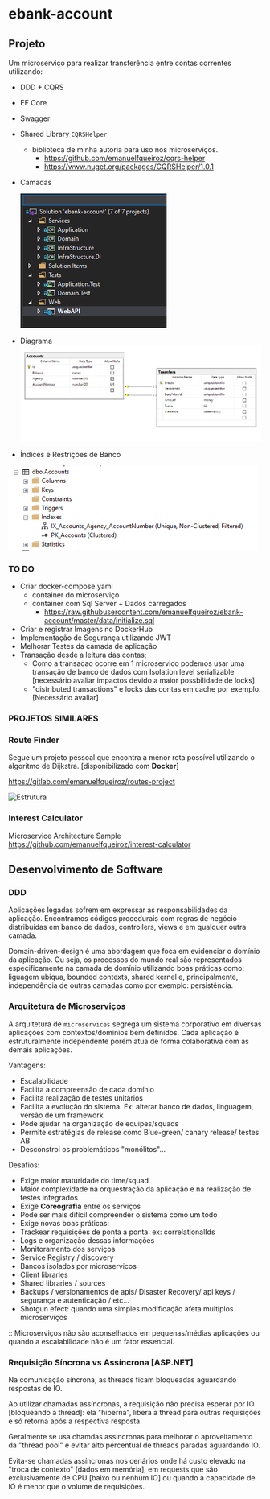 # ebank-account

## Projeto

Um microserviço para realizar transferência entre contas correntes utilizando:

- DDD + CQRS
- EF Core
- Swagger
- Shared Library `CQRSHelper` 
  - biblioteca de minha autoria para uso nos microserviços.
    - <https://github.com/emanuelfqueiroz/cqrs-helper>
    - <https://www.nuget.org/packages/CQRSHelper/1.0.1>


- Camadas
  
    ![Estrutura](https://github.com/emanuelfqueiroz/ebank-account/raw/master/docs/Estrutura.png)

- Diagrama
    ![Digrama](
https://raw.githubusercontent.com/emanuelfqueiroz/ebank-account/master/docs/DatabaseDiagram.png)

- Índices e Restrições de Banco

![Indices](https://github.com/emanuelfqueiroz/ebank-account/raw/master/docs/Unique%20_Indexes.png)

### TO DO

- Criar docker-compose.yaml 
  - container do microserviço
  - container com Sql Server + Dados carregados
    - <https://raw.githubusercontent.com/emanuelfqueiroz/ebank-account/master/data/initialize.sql>
- Criar e registrar Imagens no DockerHub
- Implementação de Segurança utilizando JWT
- Melhorar Testes da camada de aplicação
- Transação desde a leitura das contas;
  - Como a transacao ocorre em  1 microservico podemos usar uma transação de banco de dados com Isolation level serializable [necessário avaliar impactos devido a maior possbilidade de locks]
  - "distributed transactions" e locks das contas em cache por exemplo. [Necessário avaliar]

### PROJETOS SIMILARES

### Route Finder
Segue um projeto pessoal que encontra a menor rota possível utilizando o algoritmo de Dijkstra. 
[disponibilizado com **Docker**]

https://gitlab.com/emanuelfqueiroz/routes-project

![Estrutura](https://gitlab.com/emanuelfqueiroz/routes-project/-/raw/master/doc/images//project_struture.png)

### Interest Calculator
Microservice Architecture Sample
https://github.com/emanuelfqueiroz/interest-calculator


## Desenvolvimento de Software

### DDD

Aplicações legadas sofrem em expressar as responsabilidades da aplicação. Encontramos códigos procedurais com regras de negócio distribuídas em banco de dados, controllers, views e em qualquer outra camada.

Domain-driven-design é uma abordagem que foca em evidenciar o domínio da aplicação. Ou seja, os processos do mundo real são representados especificamente na camada de domínio utilizando boas práticas como: liguagem ubiqua, bounded contexts, shared kernel e, principalmente, independência de outras camadas como por exemplo: persistência.

### Arquitetura de Microserviços

A arquitetura de `microservices` segrega um sistema corporativo em diversas aplicações com contextos/domínios bem definidos. 
Cada aplicação é estruturalmente independente porém atua de forma colaborativa com as demais aplicações.

Vantagens:

- Escalabilidade 
- Facilita a compreensão de cada domínio
- Facilita realização de testes unitários
- Facilita a evolução do sistema.  Ex: alterar banco de dados, linguagem, versão de um framework
- Pode ajudar na organização de equipes/squads
- Permite estratégias de release como Blue-green/ canary release/ testes AB
- Desconstroi os problemáticos "monólitos"...

Desafios:

- Exige maior maturidade do time/squad
- Maior complexidade na orquestração da aplicação e na realização de testes integrados 
- Exige **Coreografia**  entre os serviços
- Pode ser mais difícil compreender o sistema como um todo
- Exige novas boas práticas:
- Trackear requisições de ponta a ponta. ex: correlationalIds
- Logs e organização dessas informações
- Monitoramento dos serviços
- Service Registry / discovery
- Bancos isolados por microservicos
- Client libraries
- Shared libraries / sources
- Backups / versionamentos de apis/ Disaster Recovery/ api keys / segurança e autenticação / etc...
- Shotgun efect: quando uma simples modificação afeta multiplos microserviços

:: Microserviços não são aconselhados em pequenas/médias aplicações ou quando a escalabilidade não é um fator essencial.

### Requisição Síncrona vs Assíncrona [ASP.NET]

Na comunicação síncrona, as threads ficam bloqueadas aguardando respostas de IO.

Ao utilizar chamadas assíncronas, a requisição não precisa esperar por IO [bloqueando a thread]: ela "hiberna", libera a thread para outras requisições e só retorna após a respectiva resposta.

Geralmente se usa chamdas assincronas para melhorar o aproveitamento da "thread pool" e evitar alto percentual de threads paradas aguardando IO.

Evita-se chamadas assíncronas nos cenários onde há custo elevado na "troca de contexto" [dados em memória], em requests que são exclusivamente de CPU [baixo ou nenhum IO] ou quando a capacidade de IO é menor que o volume de requisições.
